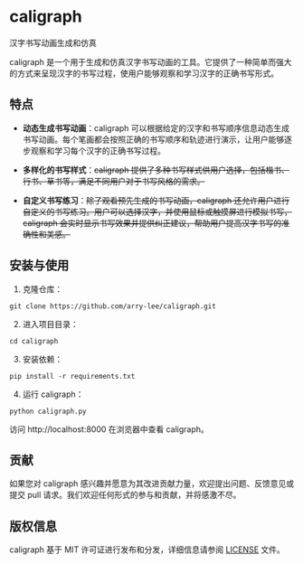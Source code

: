 # caligraph

汉字书写动画生成和仿真

caligraph 是一个用于生成和仿真汉字书写动画的工具。它提供了一种简单而强大的方式来呈现汉字的书写过程，使用户能够观察和学习汉字的正确书写形式。

## 特点

- **动态生成书写动画**：caligraph 可以根据给定的汉字和书写顺序信息动态生成书写动画。每个笔画都会按照正确的书写顺序和轨迹进行演示，让用户能够逐步观察和学习每个汉字的正确书写过程。

- **多样化的书写样式**：~~caligraph 提供了多种书写样式供用户选择，包括楷书、行书、草书等，满足不同用户对于书写风格的需求。~~

- **自定义书写练习**：~~除了观看预先生成的书写动画，caligraph 还允许用户进行自定义的书写练习。用户可以选择汉字，并使用鼠标或触摸屏进行模拟书写，caligraph 会实时显示书写效果并提供纠正建议，帮助用户提高汉字书写的准确性和美感。~~

## 安装与使用

1. 克隆仓库：

`git clone https://github.com/arry-lee/caligraph.git`


2. 进入项目目录：

`cd caligraph`


3. 安装依赖：

`pip install -r requirements.txt`


4. 运行 caligraph：

`python caligraph.py`


访问 http://localhost:8000 在浏览器中查看 caligraph。

## 贡献

如果您对 caligraph 感兴趣并愿意为其改进贡献力量，欢迎提出问题、反馈意见或提交 pull 请求。我们欢迎任何形式的参与和贡献，并将感激不尽。

## 版权信息

caligraph 基于 MIT 许可证进行发布和分发，详细信息请参阅 [LICENSE](LICENSE) 文件。
